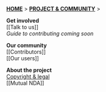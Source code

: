 [**HOME**](Home) > [**PROJECT & COMMUNITY**](SnowPlow-project-and-community) > 

**Get involved**  
[[Talk to us]]  
_Guide to contributing coming soon_  

**Our community**  
[[Contributors]]  
[[Our users]]  

**About the project**  
[Copyright & legal](Copyright-and-legal)  
[[Mutual NDA]]  
